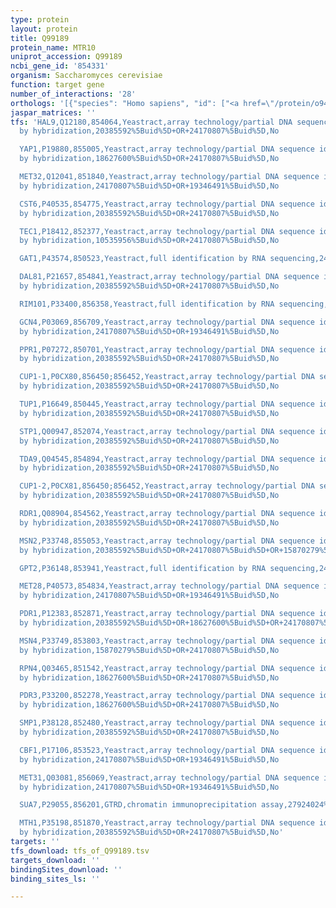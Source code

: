 ```yaml
---
type: protein
layout: protein
title: Q99189
protein_name: MTR10
uniprot_accession: Q99189
ncbi_gene_id: '854331'
organism: Saccharomyces cerevisiae
function: target gene
number_of_interactions: '28'
orthologs: '[{"species": "Homo sapiens", "id": ["<a href=\"/protein/o94829\">O94829</a>", "<a href=\"/protein/q9y5l0\">Q9Y5L0</a>"]}, {"species": "Danio rerio", "id": ["<a href=\"/protein/f1q9f5\">F1Q9F5</a>", "X1WB88", "Q5RHV1"]}, {"species": "Mus musculus", "id": ["<a href=\"/protein/q8k0c1\">Q8K0C1</a>", "<a href=\"/protein/q6p2b1\">Q6P2B1</a>"]}, {"species": "Rattus norvegicus", "id": ["<a href=\"/protein/d4aam0\">D4AAM0</a>", "<a href=\"/protein/q496z3\">Q496Z3</a>"]}, {"species": "Drosophila melanogaster", "id": ["<a href=\"/protein/q9vqg0\">Q9VQG0</a>"]}]'
jaspar_matrices: ''
tfs: 'HAL9,Q12180,854064,Yeastract,array technology/partial DNA sequence identification
  by hybridization,20385592%5Buid%5D+OR+24170807%5Buid%5D,No

  YAP1,P19880,855005,Yeastract,array technology/partial DNA sequence identification
  by hybridization,18627600%5Buid%5D+OR+24170807%5Buid%5D,No

  MET32,Q12041,851840,Yeastract,array technology/partial DNA sequence identification
  by hybridization,24170807%5Buid%5D+OR+19346491%5Buid%5D,No

  CST6,P40535,854775,Yeastract,array technology/partial DNA sequence identification
  by hybridization,20385592%5Buid%5D+OR+24170807%5Buid%5D,No

  TEC1,P18412,852377,Yeastract,array technology/partial DNA sequence identification
  by hybridization,10535956%5Buid%5D+OR+24170807%5Buid%5D,No

  GAT1,P43574,850523,Yeastract,full identification by RNA sequencing,24170807%5Buid%5D+OR+29620523%5Buid%5D,No

  DAL81,P21657,854841,Yeastract,array technology/partial DNA sequence identification
  by hybridization,20385592%5Buid%5D+OR+24170807%5Buid%5D,No

  RIM101,P33400,856358,Yeastract,full identification by RNA sequencing,26751950%5Buid%5D+OR+24170807%5Buid%5D,No

  GCN4,P03069,856709,Yeastract,array technology/partial DNA sequence identification
  by hybridization,24170807%5Buid%5D+OR+19346491%5Buid%5D,No

  PPR1,P07272,850701,Yeastract,array technology/partial DNA sequence identification
  by hybridization,20385592%5Buid%5D+OR+24170807%5Buid%5D,No

  CUP1-1,P0CX80,856450;856452,Yeastract,array technology/partial DNA sequence identification
  by hybridization,20385592%5Buid%5D+OR+24170807%5Buid%5D,No

  TUP1,P16649,850445,Yeastract,array technology/partial DNA sequence identification
  by hybridization,20385592%5Buid%5D+OR+24170807%5Buid%5D,No

  STP1,Q00947,852074,Yeastract,array technology/partial DNA sequence identification
  by hybridization,20385592%5Buid%5D+OR+24170807%5Buid%5D,No

  TDA9,Q04545,854894,Yeastract,array technology/partial DNA sequence identification
  by hybridization,20385592%5Buid%5D+OR+24170807%5Buid%5D,No

  CUP1-2,P0CX81,856450;856452,Yeastract,array technology/partial DNA sequence identification
  by hybridization,20385592%5Buid%5D+OR+24170807%5Buid%5D,No

  RDR1,Q08904,854562,Yeastract,array technology/partial DNA sequence identification
  by hybridization,20385592%5Buid%5D+OR+24170807%5Buid%5D,No

  MSN2,P33748,855053,Yeastract,array technology/partial DNA sequence identification
  by hybridization,20385592%5Buid%5D+OR+24170807%5Buid%5D+OR+15870279%5Buid%5D,No

  GPT2,P36148,853941,Yeastract,full identification by RNA sequencing,24170807%5Buid%5D+OR+29620523%5Buid%5D,No

  MET28,P40573,854834,Yeastract,array technology/partial DNA sequence identification
  by hybridization,24170807%5Buid%5D+OR+19346491%5Buid%5D,No

  PDR1,P12383,852871,Yeastract,array technology/partial DNA sequence identification
  by hybridization,20385592%5Buid%5D+OR+18627600%5Buid%5D+OR+24170807%5Buid%5D,No

  MSN4,P33749,853803,Yeastract,array technology/partial DNA sequence identification
  by hybridization,15870279%5Buid%5D+OR+24170807%5Buid%5D,No

  RPN4,Q03465,851542,Yeastract,array technology/partial DNA sequence identification
  by hybridization,18627600%5Buid%5D+OR+24170807%5Buid%5D,No

  PDR3,P33200,852278,Yeastract,array technology/partial DNA sequence identification
  by hybridization,18627600%5Buid%5D+OR+24170807%5Buid%5D,No

  SMP1,P38128,852480,Yeastract,array technology/partial DNA sequence identification
  by hybridization,20385592%5Buid%5D+OR+24170807%5Buid%5D,No

  CBF1,P17106,853523,Yeastract,array technology/partial DNA sequence identification
  by hybridization,24170807%5Buid%5D+OR+19346491%5Buid%5D,No

  MET31,Q03081,856069,Yeastract,array technology/partial DNA sequence identification
  by hybridization,24170807%5Buid%5D+OR+19346491%5Buid%5D,No

  SUA7,P29055,856201,GTRD,chromatin immunoprecipitation assay,27924024%5Buid%5D,No

  MTH1,P35198,851870,Yeastract,array technology/partial DNA sequence identification
  by hybridization,20385592%5Buid%5D+OR+24170807%5Buid%5D,No'
targets: ''
tfs_download: tfs_of_Q99189.tsv
targets_download: ''
bindingSites_download: ''
binding_sites_ls: ''

---
```

